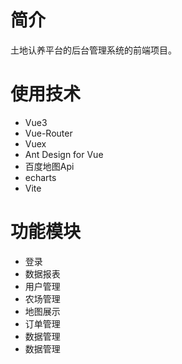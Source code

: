 # 简介
土地认养平台的后台管理系统的前端项目。

# 使用技术
- Vue3
- Vue-Router
- Vuex
- Ant Design for Vue
- 百度地图Api
- echarts
- Vite

# 功能模块
- 登录
- 数据报表
- 用户管理
- 农场管理
- 地图展示
- 订单管理
- 数据管理
- 数据管理